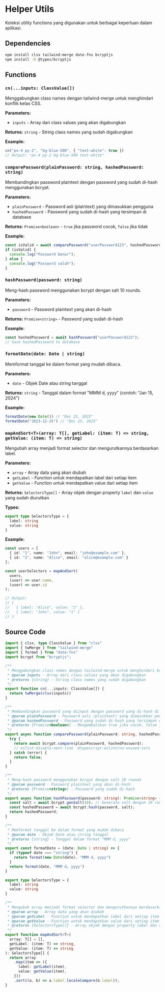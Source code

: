 # Helper Utils

Koleksi utility functions yang digunakan untuk berbagai keperluan dalam aplikasi.

## Dependencies

```bash
npm install clsx tailwind-merge date-fns bcryptjs
npm install -D @types/bcryptjs
```

## Functions

### `cn(...inputs: ClassValue[])`

Menggabungkan class names dengan tailwind-merge untuk menghindari konflik kelas CSS.

**Parameters:**
- `inputs` - Array dari class values yang akan digabungkan

**Returns:** `string` - String class names yang sudah digabungkan

**Example:**
```typescript
cn("px-4 py-2", "bg-blue-500", { "text-white": true })
// Output: "px-4 py-2 bg-blue-500 text-white"
```

### `comparePassword(plainPassword: string, hashedPassword: string)`

Membandingkan password plaintext dengan password yang sudah di-hash menggunakan bcrypt.

**Parameters:**
- `plainPassword` - Password asli (plaintext) yang dimasukkan pengguna
- `hashedPassword` - Password yang sudah di-hash yang tersimpan di database

**Returns:** `Promise<boolean>` - `true` jika password cocok, `false` jika tidak

**Example:**
```typescript
const isValid = await comparePassword("userPassword123", hashedPasswordFromDB);
if (isValid) {
  console.log("Password benar");
} else {
  console.log("Password salah");
}
```

### `hashPassword(password: string)`

Meng-hash password menggunakan bcrypt dengan salt 10 rounds.

**Parameters:**
- `password` - Password plaintext yang akan di-hash

**Returns:** `Promise<string>` - Password yang sudah di-hash

**Example:**
```typescript
const hashedPassword = await hashPassword("userPassword123");
// Save hashedPassword to database
```

### `formatDate(date: Date | string)`

Memformat tanggal ke dalam format yang mudah dibaca.

**Parameters:**
- `date` - Objek Date atau string tanggal

**Returns:** `string` - Tanggal dalam format "MMM d, yyyy" (contoh: "Jan 15, 2024")

**Example:**
```typescript
formatDate(new Date()) // "Dec 25, 2023"
formatDate("2023-12-25") // "Dec 25, 2023"
```

### `mapAndSort<T>(array: T[], getLabel: (item: T) => string, getValue: (item: T) => string)`

Mengubah array menjadi format selector dan mengurutkannya berdasarkan label.

**Parameters:**
- `array` - Array data yang akan diubah
- `getLabel` - Function untuk mendapatkan label dari setiap item
- `getValue` - Function untuk mendapatkan value dari setiap item

**Returns:** `SelectorsType[]` - Array objek dengan property `label` dan `value` yang sudah diurutkan

**Types:**
```typescript
export type SelectorsType = {
  label: string
  value: string 
}
```

**Example:**
```typescript
const users = [
  { id: "1", name: "John", email: "john@example.com" },
  { id: "2", name: "Alice", email: "alice@example.com" }
];

const userSelectors = mapAndSort(
  users,
  (user) => user.name,
  (user) => user.id
);

// Output:
// [
//   { label: "Alice", value: "2" },
//   { label: "John", value: "1" }
// ]
```

## Source Code

```typescript
import { clsx, type ClassValue } from "clsx"
import { twMerge } from "tailwind-merge"
import { format } from "date-fns"
import bcrypt from "bcryptjs";

/**
 * Menggabungkan class names dengan tailwind-merge untuk menghindari konflik kelas CSS
 * @param inputs - Array dari class values yang akan digabungkan
 * @returns {string} - String class names yang sudah digabungkan
 */
export function cn(...inputs: ClassValue[]) {
  return twMerge(clsx(inputs))
}

/**
 * Membandingkan password yang diinput dengan password yang di-hash di database
 * @param plainPassword - Password asli (plaintext) yang dimasukkan pengguna
 * @param hashedPassword - Password yang sudah di-hash yang tersimpan di database
 * @returns {Promise<boolean>} - Mengembalikan true jika cocok, false jika tidak
 */
export async function comparePassword(plainPassword: string, hashedPassword: string): Promise<boolean> {
  try {
    return await bcrypt.compare(plainPassword, hashedPassword);
    // eslint-disable-next-line  @typescript-eslint/no-unused-vars
  } catch (error) {
    return false;
  }
}

/**
 * Meng-hash password menggunakan bcrypt dengan salt 10 rounds
 * @param password - Password plaintext yang akan di-hash
 * @returns {Promise<string>} - Password yang sudah di-hash
 */
export async function hashPassword(password: string): Promise<string> {
  const salt = await bcrypt.genSalt(10); // Generate salt dengan 10 rounds
  const hashedPassword = await bcrypt.hash(password, salt);
  return hashedPassword;
}

/**
 * Memformat tanggal ke dalam format yang mudah dibaca
 * @param date - Objek Date atau string tanggal
 * @returns {string} - Tanggal dalam format "MMM d, yyyy"
 */
export const formatDate = (date: Date | string) => {
  if (typeof date === "string") {
    return format(new Date(date), "MMM d, yyyy")
  }
  return format(date, "MMM d, yyyy")
}

export type SelectorsType = {
  label: string
  value: string 
}

/**
 * Mengubah array menjadi format selector dan mengurutkannya berdasarkan label
 * @param array - Array data yang akan diubah
 * @param getLabel - Function untuk mendapatkan label dari setiap item
 * @param getValue - Function untuk mendapatkan value dari setiap item
 * @returns {SelectorsType[]} - Array objek dengan property label dan value yang sudah diurutkan
 */
export function mapAndSort<T>(
  array: T[] = [],
  getLabel: (item: T) => string,
  getValue: (item: T) => string 
): SelectorsType[] {
  return array
    .map(item => ({
      label: getLabel(item),
      value: getValue(item),
    }))
    .sort((a, b) => a.label.localeCompare(b.label));
}
```